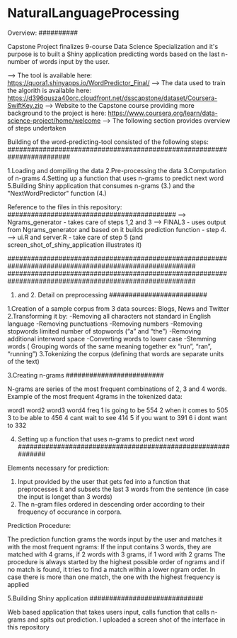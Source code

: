 # NaturalLanguageProcessing

Overview:
##########

Capstone Project finalizes 9-course Data Science Specialization and it's purpose is to built a Shiny application predicting words based on the last n-number of words input by the user.

–> The tool is available here: https://quora1.shinyapps.io/WordPredictor_Final/
–> The data used to train the algorith is available here: https://d396qusza40orc.cloudfront.net/dsscapstone/dataset/Coursera-SwiftKey.zip
–> Website to the Capstone course providing more background to the project is here: https://www.coursera.org/learn/data-science-project/home/welcome
–> The following section provides overview of steps undertaken

Building of the word-predicting-tool consisted of the following steps:
########################################################################

1.Loading and dompiling the data
2.Pre-processing the data
3.Computation of n-grams
4.Setting up a function that uses n-grams to predict next word
5.Building Shiny application that consumes n-grams (3.) and the "NextWordPredictor" function (4.)

Reference to the files in this repository:
###########################################
–> Ngrams_generator - takes care of steps 1,2 and 3
–> FINAL3 - uses output from Ngrams_generator and based on it builds prediction function - step 4.
–> ui.R and server.R - take care of step 5 (and screen_shot_of_shiny_application illustrates it)

########################################################################################################
########################################################################################################



1. and 2. Detail on preprocessing 
#########################

1.Creation of a sample corpus from 3 data sources: Blogs, News and Twitter
2.Transforming it by:
-Removing all characters not standard in English language
-Removing punctuations
-Removing numbers
-Removing stopwords limited number of stopwords (“a” and “the”)
-Removing additional interword space
-Converting words to lower case
-Stemming words ( Grouping words of the same meaning together ex “run”, “ran”, “running”)
3.Tokenizing the corpus (defining that words are separate units of the text)

3.Creating n-grams 
#########################

N-grams are series of the most frequent combinations of 2, 3 and 4 words.
Example of the most frequent 4grams in the tokenized data:

  word1 word2 word3 word4 freq
1    is going    to    be  554
2  when    it comes    to  505
3    to    be  able    to  456
4  cant  wait    to   see  414
5    if   you  want    to  391
6     i  dont  want    to  332


4. Setting up a function that uses n-grams to predict next word 
#############################################################

Elements necessary for prediction:

1. Input provided by the user that gets fed into a function that preprocesses it and subsets the last 3 words from the sentence (in case the input is longet than 3 words)
2. The n-gram files ordered in descending order according to their frequency of occurance in corpora.

Prediction Procedure:

The prediction function grams the words input by the user and matches it with the most frequent ngrams: If the input contains 3 words, they are matched with 4 grams, if 2 words with 3 grams, if 1 word with 2 grams The procedure is always started by the highest possible order of ngrams and if no match is found, it tries to find a match within a lower ngram order. In case there is more than one match, the one with the highest frequency is applied

5.Building Shiny application
#############################

Web based application that takes users input, calls function that calls n-grams and spits out prediction. 
I uploaded a screen shot of the interface in this repository 






